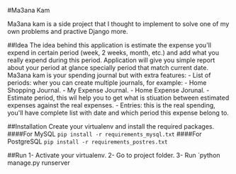 #Ma3ana Kam

Ma3ana kam is a side project that I thought to implement to solve one of my own
problems and practive Django more.

##Idea
The idea behind this application is estimate the expense you'll expend in
certain period (week, 2 weeks, month, etc.) and add what you really expend during
this period. Application will give you simple report about your period at glance
specially period that match current date.
Ma3ana kam is your spending journal but with extra features:
    - List of periods: wher you can create multiple journals, for example:
            - Home Shopping Journal.
            - My Expense Journal.
            - Home Expense Jorunal.
    - Estimate period, this wil help you to get what is stiuation between
    estimated expenses against the real expenses.
    - Entries: this is the real spending, you'll have complete list with date
    and which period this expense belong to.

##Installation
Create your virtualenv and install the required packages.
####For MySQL
`pip install -r requirements_mysql.txt`
####For PostgreSQL
`pip install -r requirements_postres.txt`

##Run
1- Activate your virtualenv.
2- Go to project folder.
3- Run `python manage.py runserver
